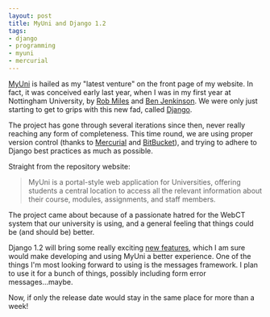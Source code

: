 ```yaml
--- 
layout: post
title: MyUni and Django 1.2
tags: 
- django
- programming
- myuni
- mercurial
---
```

[MyUni](http://bitbucket.org/robgolding63/myuni/wiki "MyUni") is hailed as my "latest venture" on the front page of my website. In fact, it was conceived early last year, when I was in my first year at Nottingham University, by [Rob Miles](http://robertskmiles.com "Robert S. K. Miles") and [Ben Jenkinson](http://benjenkinson.com "Ben Jenkinson"). We were only just starting to get to grips with this new fad, called [Django](http://djangoproject.com "Django Project").<!--more-->

The project has gone through several iterations since then, never really reaching any form of completeness. This time round, we are using proper version control (thanks to [Mercurial](http://selenic.com/mercurial "Mercurial SCM") and [BitBucket](http://bitbucket.org "BitBucket")), and trying to adhere to Django best practices as much as possible.

Straight from the repository website:
<blockquote>MyUni is a portal-style web application for Universities, offering students a central location to access all the relevant information about their course, modules, assignments, and staff members.</blockquote>
The project came about because of a passionate hatred for the WebCT system that our university is using, and a general feeling that things could be (and should be) better.

Django 1.2 will bring some really exciting [new features](http://docs.djangoproject.com/en/dev/releases/1.2/ "Django 1.2 Release Notes"), which I am sure would make developing and using MyUni a better experience. One of the things I'm most looking forward to using is the messages framework. I plan to use it for a bunch of things, possibly including form error messages...maybe.

Now, if only the release date would stay in the same place for more than a week!
